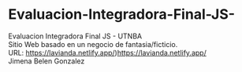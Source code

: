 # Evaluacion-Integradora-Final-JS-
Evaluacion Integradora Final JS - UTNBA <br>
Sitio Web basado en un negocio de fantasia/ficticio. <br>
URL: https://lavianda.netlify.app/)https://lavianda.netlify.app/ <br>
Jimena Belen Gonzalez
